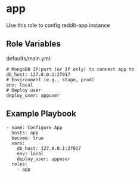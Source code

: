 app
===

Use this role to config reddit-app instance

Role Variables
--------------

defaults/main.yml:

```
# MongoDB IP:port (or IP only) to connect app to
db_host: 127.0.0.1:27017
# Environment (e.g., stage, prod)
env: local
# Deploy user
deploy_user: appuser
```

Example Playbook
----------------

```
- name: Configure App
  hosts: app
  become: true
  vars:
    db_host: 127.0.0.1:27017
    env: local
    deploy_user: appuser
  roles:
    - app
```
